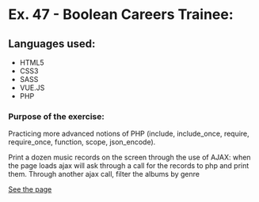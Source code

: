 # Ex. 47 - Boolean Careers Trainee:

## Languages used:

- HTML5
- CSS3
- SASS
- VUE.JS
- PHP

### Purpose of the exercise:

Practicing more advanced notions of PHP (include, include_once, require, require_once, function, scope, json_encode).

Print a dozen music records on the screen through the use of AJAX: when the page loads ajax will ask through a call for the records to php and print them. Through another ajax call, filter the albums by genre

[See the page](https://php-ajax-disks.herokuapp.com/)
